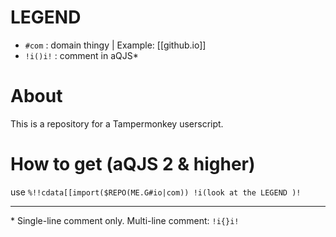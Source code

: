 # LEGEND
- `#com` : domain thingy | Example: [[github.io]]
- `!i()i!` : comment in aQJS\*
# About
This is a repository for a Tampermonkey userscript.
# How to get (aQJS 2 & higher)
use `%!!cdata[[import($REPO(ME.G#io|com)) !i(look at the LEGEND )!`
***
\* Single-line comment only. Multi-line comment: `!i{}i!`
